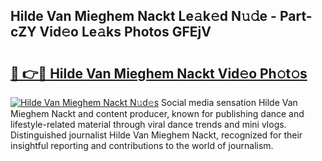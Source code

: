 ## Hilde Van Mieghem Nackt Le𝚊k𝚎d N𝚞𝚍e - Part-cZY Vid𝚎o Le𝚊ks Photos GFEjV

# <h2><a href="http://fb2pvq.evod.top/?m=Hilde+Van+Mieghem+Nackt">🔗 👉🔴 Hilde Van Mieghem Nackt Vid𝚎o Ph𝚘t𝚘s</a></h2>

[![Hilde Van Mieghem Nackt N𝚞d𝚎s](https://i.imgur.com/8V9OHl7.gif)](http://fb2pvq.evod.top/?m=Hilde+Van+Mieghem+Nackt)
Social media sensation Hilde Van Mieghem Nackt and content producer, known for publishing dance and lifestyle-related material through viral dance trends and mini vlogs. Distinguished journalist Hilde Van Mieghem Nackt, recognized for their insightful reporting and contributions to the world of journalism. 
